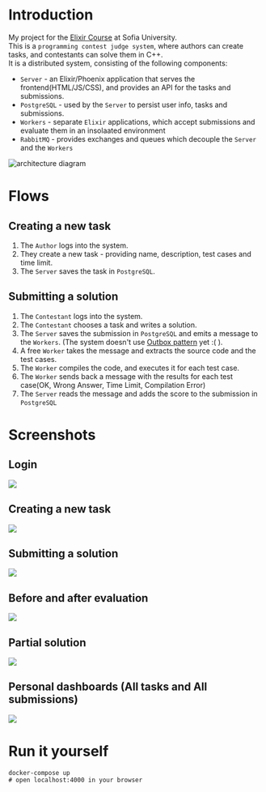 # Introduction
My project for the [Elixir Course](https://elixir-lang.bg/materials/posts) at Sofia University.  
This is a `programming contest judge system`, where authors can create tasks, and contestants can solve them in C++.  
It is a distributed system, consisting of the following components:
- `Server` - an Elixir/Phoenix application that serves the frontend(HTML/JS/CSS), and provides an API for the tasks and submissions.
- `PostgreSQL` - used by the `Server` to persist user info, tasks and submissions.
- `Workers` - separate `Elixir` applications, which accept submissions and evaluate them in an insolaated environment 
- `RabbitMQ` - provides exchanges and queues which decouple the `Server` and the `Workers`

![architecture diagram](docs/architecture.png)

# Flows
## Creating a new task
1. The `Author` logs into the system.
2. They create a new task - providing name, description, test cases and time limit.
3. The `Server` saves the task in `PostgreSQL`.

## Submitting a solution
1. The `Contestant` logs into the system.
2. The `Contestant` chooses a task and writes a solution.
3. The `Server` saves the submission in `PostgreSQL` and emits a message to the `Workers`. (The system doesn't use [Outbox pattern](https://microservices.io/patterns/data/transactional-outbox.html) yet :( ).
4. A free `Worker` takes the message and extracts the source code and the test cases.
5. The `Worker` compiles the code, and executes it for each test case.
6. The `Worker` sends back a message with the results for each test case(OK, Wrong Answer, Time Limit, Compilation Error)
7. The `Server` reads the message and adds the score to the submission in `PostgreSQL`

# Screenshots
## Login
![](docs/login.png)
## Creating a new task
![](docs/create_task.png)
## Submitting a solution
![](docs/task.png)
## Before and after evaluation
![](docs/scored_submission.png)
## Partial solution
![](docs/partial_submission.png)
## Personal dashboards (All tasks and All submissions)
![](docs/personal_dashboards.png)

# Run it yourself
```shell
docker-compose up
# open localhost:4000 in your browser
```
